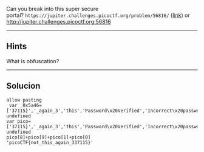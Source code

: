 Can you break into this super secure portal? `https://jupiter.challenges.picoctf.org/problem/56816/` ([link](https://jupiter.challenges.picoctf.org/problem/56816/)) or http://jupiter.challenges.picoctf.org:56816
___________
## Hints
What is obfuscation?
___________
## Solucion

```
allow pasting
 var _0x5a46=['37115}','_again_3','this','Password\x20Verified','Incorrect\x20password','getElementById','value','substring','picoCTF{','not_this'];
undefined
var pico=['37115}','_again_3','this','Password\x20Verified','Incorrect\x20password','getElementById','value','substring','picoCTF{','not_this'];
undefined
pico[8]+pico[9]+pico[1]+pico[0]
'picoCTF{not_this_again_337115}'
```